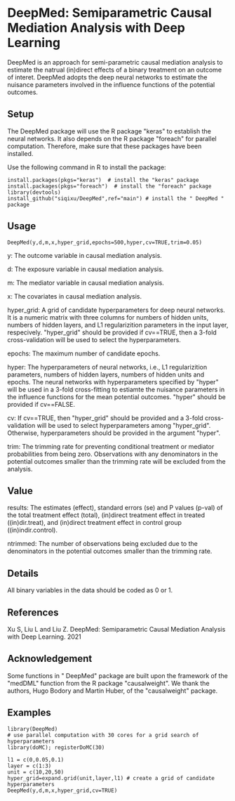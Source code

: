 # DeepMed: Semiparametric Causal Mediation Analysis with Deep Learning
DeepMed is an approach for semi-parametric causal mediation analysis to estimate the natrual (in)direct effects of a binary treatment on an outcome of interet. DeepMed adopts the deep neural networks to estimate the nuisance parameters involved in the influence functions of the potential outcomes.
## Setup
The DeepMed package will use the R package "keras" to establish the neural networks. It also depends on the R package "foreach" for parallel computation. Therefore, make sure that these packages have been installed.

Use the following command in R to install the package:
```
install.packages(pkgs="keras")  # install the "keras" package
install.packages(pkgs="foreach")  # install the "foreach" package
library(devtools)
install_github("siqixu/DeepMed",ref="main") # install the " DeepMed " package
```
## Usage
```
DeepMed(y,d,m,x,hyper_grid,epochs=500,hyper,cv=TRUE,trim=0.05)
```
y: The outcome variable in causal mediation analysis.

d: The exposure variable in causal mediation analysis.

m: The mediator variable in causal mediation analysis.

x: The covariates in causal mediation analysis.

hyper_grid: A grid of candidate hyperparameters for deep neural networks. It is a numeric matrix with three columns for numbers of hidden units, numbers of hidden layers, and L1 regularizition parameters in the input layer, respecively. "hyper_grid" should be provided if cv==TRUE, then a 3-fold cross-validation will be used to select the hyperparameters.

epochs: The maximum number of candidate epochs.

hyper: The hyperparameters of neural networks, i.e., L1 regularizition parameters, numbers of hidden layers, numbers of hidden units and epochs. The neural networks with hyperparameters specified by "hyper" will be used in a 3-fold cross-fitting to estiamte the nuisance parameters in the influence functions for the mean potential outcomes. "hyper" should be provided if cv==FALSE.
  
cv: If cv==TRUE, then "hyper_grid" should be provided and a 3-fold cross-validation will be used to select hyperparameters among "hyper_grid". Otherwise, hyperparameters should be provided in the argument "hyper".
  
trim: The trimming rate for preventing conditional treatment or mediator probabilities from being zero. Observations with any denominators in the potential outcomes smaller than the trimming rate will be excluded from the analysis.

## Value
 results: The estimates (effect), standard errors (se) and P values (p-val) of the total treatment effect (total), (in)direct treatment effect in treated ((in)dir.treat), and (in)direct treatment effect in control group ((in)indir.control).
 
 ntrimmed: The number of observations being excluded due to the denominators in the potential outcomes smaller than the trimming rate.


## Details
All binary variables in the data should be coded as 0 or 1.

## References
Xu S, Liu L and Liu Z. DeepMed: Semiparametric Causal Mediation Analysis with Deep Learning. 2021

## Acknowledgement
Some functions in " DeepMed" package are built upon the framework of the "medDML" function from the R package "causalweight". We thank the authors, Hugo Bodory and Martin Huber, of the "causalweight" package.

## Examples
```
library(DeepMed)
# use parallel computation with 30 cores for a grid search of hyperparameters
library(doMC); registerDoMC(30)

l1 = c(0,0.05,0.1)
layer = c(1:3)
unit = c(10,20,50)
hyper_grid=expand.grid(unit,layer,l1) # create a grid of candidate hyperparameters
DeepMed(y,d,m,x,hyper_grid,cv=TRUE)
```

  
  
  
